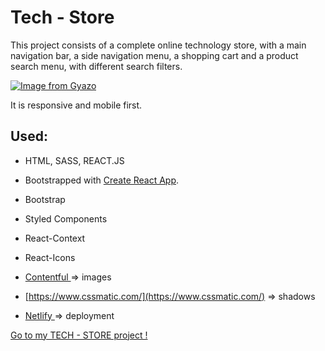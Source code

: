 # Tech - Store

This project consists of a complete online technology store, with a main navigation bar, a side navigation menu, a shopping cart and a product search menu, with different search filters.

[![Image from Gyazo](https://i.gyazo.com/8a658378d0a9acf4914333ee31431e02.png)](https://gyazo.com/8a658378d0a9acf4914333ee31431e02)

It is responsive and mobile first.
  
## Used:

* HTML, SASS, REACT.JS
* Bootstrapped with [Create React App](https://github.com/facebook/create-react-app).
* Bootstrap
* Styled Components
* React-Context
* React-Icons
*  [Contentful ](https://www.contentful.com/) => images
* [https://www.cssmatic.com/](https://www.cssmatic.com/) => shadows

*  [Netlify ](https://www.netlify.com/) => deployment

  [Go to my TECH - STORE project !](https://t-store-react.netlify.com/)